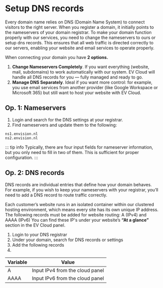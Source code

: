 # Setup DNS records

Every domain name relies on DNS (Domain Name System) to connect visitors to the right server. When you register a domain, it initially points to the nameservers of your domain registrar. To make your domain function properly with our services, you need to change the nameservers to ours or setup dns records. This ensures that all web traffic is directed correctly to our servers, enabling your website and email services to operate properly.



When connecting your domain you have **2 options.**

1. **Change Nameservers Completely**. If you want everything (website, mail, subdomains) to work automatically with our system.
EV Cloud will handle all DNS records for you — fully managed and ready to go. 
2. **Manage DNS Separately**. Ideal if you want more control: for example, you use email services from another provider (like Google Workspace or Microsoft 365) but still want to host your website with EV Cloud.



## Op. 1: Nameservers


1. Login and search for the DNS settings at your registrar.
2. Find nameservers and update them to the following:
   
 ```
ns1.envision.nl
ns2.envision.nl
```

::: tip info
Typically, there are four input fields for nameserver information, but you only need to fill in two of them. This is sufficient for proper configuration.
:::
<br>


## Op. 2: DNS records

DNS records are individual entries that define how your domain behaves.
For example, if you wish to keep your nameservers with your registrar, you’ll need to add a DNS record to route traffic correctly.

Each customer’s website runs in an isolated container within our clustered hosting environment, which means every site has its own unique IP address. The following records must be added for website routing: A (IPv4) and AAAA (IPv6) You can find these IP's under your website’s **“At a glance”** section in the EV Cloud panel. 

1. Login to your DNS registrar
2. Under your domain, search for DNS records or settings
3. Add the following records
4. 

| Variable | Value |
|-----------|:-----------:|
| A | Input IPv4 from the cloud panel |
| AAAA | Input IPv6 from the cloud panel |





